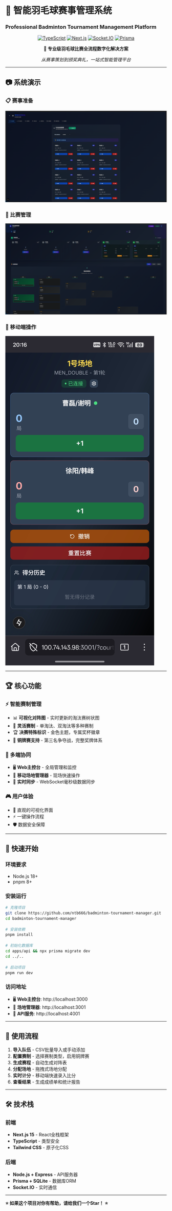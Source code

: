 # 🏸 智能羽毛球赛事管理系统
### Professional Badminton Tournament Management Platform

<div align="center">

[![TypeScript](https://img.shields.io/badge/TypeScript-007ACC?style=for-the-badge&logo=typescript&logoColor=white)](https://www.typescriptlang.org/)
[![Next.js](https://img.shields.io/badge/Next.js-000000?style=for-the-badge&logo=next.js&logoColor=white)](https://nextjs.org/)
[![Socket.IO](https://img.shields.io/badge/Socket.IO-010101?style=for-the-badge&logo=socket.io&logoColor=white)](https://socket.io/)
[![Prisma](https://img.shields.io/badge/Prisma-3982CE?style=for-the-badge&logo=Prisma&logoColor=white)](https://www.prisma.io/)

**🎯 专业级羽毛球比赛全流程数字化解决方案**

*从赛事策划到颁奖典礼，一站式智能管理平台*

</div>

---

## 📷 系统演示

### 📋 赛事准备
![赛事准备](./docs/images/setup.png)

### 🎯 比赛管理
![比赛管理](./docs/images/management.png)

### 📱 移动端操作
![移动端操作](./docs/images/mobile.jpg)

---

## 🏆 核心功能

### ⚡ 智能赛制管理
- 📊 **可视化对阵图** - 实时更新的淘汰赛树状图
- 🎯 **灵活赛制** - 单淘汰、双淘汰等多种赛制
- 🏆 **决赛特殊标识** - 金色主题，专属奖杯徽章
- 🥉 **铜牌赛支持** - 第三名争夺战，完整奖牌体系


### 📱 多端协同
- 🖥️ **Web主控台** - 全局管理和监控
- 📱 **移动场地管理器** - 现场快速操作
- 🔄 **实时同步** - WebSocket毫秒级数据同步

### 🎮 用户体验
- 🎨 直观的可视化界面
- ⚡ 一键操作流程
- 🛡️ 数据安全保障

---

## 🚄 快速开始

### 环境要求
- Node.js 18+
- pnpm 8+

### 安装运行
```bash
# 克隆项目
git clone https://github.com/ntb666/badminton-tournament-manager.git
cd badminton-tournament-manager

# 安装依赖
pnpm install

# 初始化数据库
cd apps/api && npx prisma migrate dev
cd ../..

# 启动项目
pnpm run dev
```

### 访问地址
- 🖥️ **Web主控台**: http://localhost:3000
- 📱 **场地管理器**: http://localhost:3001  
- 🔧 **API服务**: http://localhost:4001

---

## 📱 使用流程

1. **导入队伍** - CSV批量导入或手动添加
2. **配置赛制** - 选择赛制类型，启用铜牌赛
3. **生成赛程** - 自动生成对阵表
4. **分配场地** - 拖拽式场地分配
5. **实时计分** - 移动端快速录入比分
6. **查看结果** - 生成成绩单和统计报告

---

## 🛠️ 技术栈

### 前端
- **Next.js 15** - React全栈框架
- **TypeScript** - 类型安全
- **Tailwind CSS** - 原子化CSS

### 后端  
- **Node.js + Express** - API服务器
- **Prisma + SQLite** - 数据库ORM
- **Socket.IO** - 实时通信

---

**⭐ 如果这个项目对你有帮助，请给我们一个Star！ ⭐**

